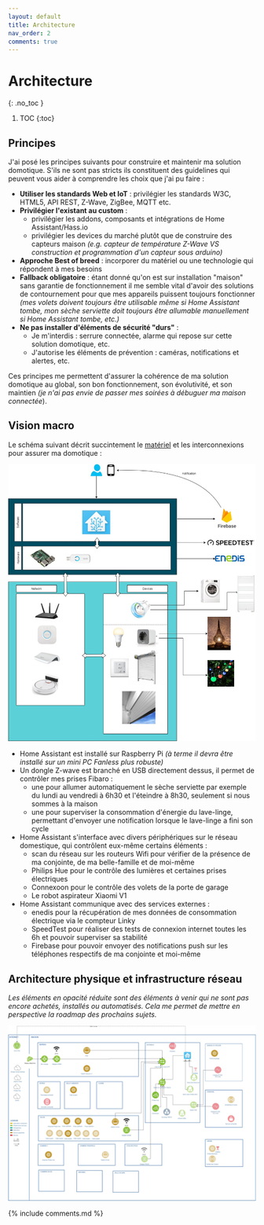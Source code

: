```yaml
---
layout: default
title: Architecture
nav_order: 2
comments: true
---
```


# Architecture
{: .no_toc }

1. TOC
{:toc}

## Principes

J'ai posé les principes suivants pour construire et maintenir ma solution domotique. S'ils ne sont pas stricts ils constituent des guidelines qui peuvent vous aider à comprendre les choix que j'ai pu faire :

 - **Utiliser les standards Web et IoT** : privilégier les standards W3C, HTML5, API REST, Z-Wave, ZigBee, MQTT etc.
 - **Privilégier l'existant au custom** : 
   - privilégier les addons, composants et intégrations de Home Assistant/Hass.io 
   - privilégier les devices du marché plutôt que de construire des capteurs maison *(e.g. capteur de température Z-Wave VS construction et programmation d'un capteur sous arduino)*
 - **Approche Best of breed** : incorporer du matériel ou une technologie qui répondent à mes besoins
 - **Fallback obligatoire** : étant donné qu'on est sur installation "maison" sans garantie de fonctionnement il me semble vital d'avoir des solutions de contournement pour que mes appareils puissent toujours fonctionner *(mes volets doivent toujours être utilisable même si Home Assistant tombe, mon sèche serviette doit toujours être allumable manuellement si Home Assistant tombe, etc.)*
 - **Ne pas installer d'éléments de sécurité "durs"** :
   - Je m'interdis : serrure connectée, alarme qui repose sur cette solution domotique, etc.
   - J'autorise les éléments de prévention : caméras, notifications et alertes, etc.
 
Ces principes me permettent d'assurer la cohérence de ma solution domotique au global, son bon fonctionnement, son évolutivité,  et son maintien *(je n'ai pas envie de passer mes soirées à débuguer ma maison connectée*).



## Vision macro

Le schéma suivant décrit succintement le [matériel](/materiel) et les interconnexions pour assurer ma domotique :

<a href="assets/domotique_architecture_logique.jpg" target="_blank"><img src="assets/domotique_architecture_logique.jpg" /></a>


- Home Assistant est installé sur Raspberry Pi *(à terme il devra être installé sur un mini PC Fanless plus robuste)*
- Un dongle Z-wave est branché en USB directement dessus, il permet de contrôler mes prises Fibaro :
  - une pour allumer automatiquement le sèche serviette par exemple du lundi au vendredi à 6h30 et l'éteindre à 8h30, seulement si nous sommes à la maison
  - une pour superviser la consommation d'énergie du lave-linge, permettant d'envoyer une notification lorsque le lave-linge a fini son cycle
- Home Assistant s'interface avec divers périphériques sur le réseau domestique, qui contrôlent eux-même certains éléments :
  - scan du réseau sur les routeurs Wifi pour vérifier de la présence de ma conjointe, de ma belle-famille et de moi-même
  - Philips Hue pour le contrôle des lumières et certaines prises électriques
  - Connexoon pour le contrôle des volets de la porte de garage
  - Le robot aspirateur Xiaomi V1
- Home Assistant communique avec des services externes :
  - enedis pour la récupération de mes données de consommation électrique via le compteur Linky
  - SpeedTest pour réaliser des tests de connexion internet toutes les 6h et pouvoir superviser sa stabilité
  - Firebase pour pouvoir envoyer des notifications push sur les téléphones respectifs de ma conjointe et moi-même


## Architecture physique et infrastructure réseau

*Les éléments en opacité réduite sont des éléments à venir qui ne sont pas encore achetés, installés ou automatisés. Cela me permet de mettre en perspective la roadmap des prochains sujets.*

<a href="assets/domotique_architecture_physique.jpg" target="_blank"><img src="assets/domotique_architecture_physique.jpg" /></a>

{% include comments.md %}
